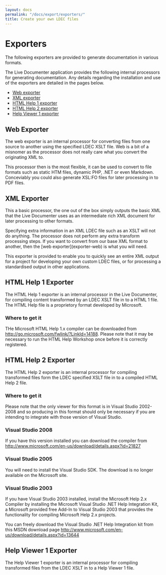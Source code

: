 ```yaml
---
layout: docs
permalink: "/docs/export/exporters/"
title: Create your own LDEC files
---
```


<h1>Exporters</h1>

<p>The following exporters are provided to generate documentation in various formats.</p>

<p>The Live Documenter application provides the following internal processors for generating documentation. Any details regarding the installation and use of the exporters are detailed in the pages below.</p>

<ul>
    <li><a href="#web">Web exporter</a></li>
    <li><a href="#xml">XML exporter</a></li>
    <li><a href="#htmlhelp1">HTML Help 1 exporter</a></li>
    <li><a href="#htmlhelp2">HTML Help 2 exporter</a></li>
    <li><a href="#helpviewer1">Help Viewer 1 exporter</a></li>
</ul>

<h2 id="web">Web Exporter</h2>
<p>The web exporter is an internal processor for converting files from one source to another using 
    the specified LDEC XSLT file. Web is a bit of a misnomer as the processor does not really care
     what you convert the originating XML to.</p>

<p>This processor then is the most flexible, it can be used to convert to file formats such as static
     HTM files, dynamic PHP, .NET or even Markdown. Conceviably you could also generate XSL:FO files
     for later processing in to PDF files.</p>

<h2 id="xml">XML Exporter</h2>
<p>This a basic processor, the one out of the box simply outputs the basic XML that the Live 
Documenter uses as an intermediate rich XML document for later processing to other formats.</p>

<p>Specifying extra information in an XML LDEC file such as an XSLT will not do anything. The 
processor does not perform any extra transform processing steps. If you want to convert from 
our base XML format to another, then the [web exporter](exporter-web) is what you will need.</p>

<p>This exporter is provided to enable you to quickly see an entire XML output for a project for
developing your own custom LDEC files, or for processing a standardised output in other applications.</p>

<h2 id="htmlhelp1">HTML Help 1 Exporter</h2>
<p>The HTML Help 1 exporter is an internal processor in the Live Documenter, for compiling content transformed by an LDEC XSLT file in to a HTML 1 file. The HTML Help file is a proprietory format developed by Microsoft.</p>

<h3>Where to get it</h3>
<p>THe Microsoft HTML Help 1.x compiler can be downloaded from <a href="http://go.microsoft.com/fwlink/?LinkId=14188">http://go.microsoft.com/fwlink/?LinkId=14188</a>. Please note that it may be necessary to run the HTML Help Workshop once before it is correctly registered.</p>

<h2 id="htmlhelp2">HTML Help 2 Exporter</h2>
<p>The HTML Help 2 exporter is an internal processor for compiling transformed files form the LDEC specified XSLT file in to a compiled HTML Help 2 file.</p>

<h3>Where to get it</h3>
<p>Please note that the only viewer for this format is in Visual Studio 2002-2008 and so producing in this format should only be necessary
    if you are intending to integrate with those version of Visual Studio.</p>

<h3>Visual Studio 2008</h3>
<p>If you have this version installed you can download the compiler from <a href="http://www.microsoft.com/en-us/download/details.aspx?id=21827">http://www.microsoft.com/en-us/download/details.aspx?id=21827</a></p>

<h3>Visual Studio 2005</h3>
<p>You will need to install the Visual Studio SDK. The download is no longer available on the Microsoft site.</p>

<h3>Visual Studio 2003</h3>
<p>If you have Visual Studio 2003 installed, install the Microsoft Help 2.x Compiler by installing the 
    Microsoft Visual Studio .NET Help Integration Kit, a Microsoft provided free Add-In to Visual Studio 
    2003 that provides the functionality for compiling Microsoft Help 2.x projects.</p>

<p>You can freely download the Visual Studio .NET Help Integration kit from this MSDN download page 
    <a href="http://www.microsoft.com/en-us/download/details.aspx?id=13644">http://www.microsoft.com/en-us/download/details.aspx?id=13644</a></p>

<h2 id="helpviewer1">Help Viewer 1 Exporter</h2>
<p>The Help Viewer 1 exporter is an internal processor for compiling transformed files from the LDEC XSLT in to a Help Viewer 1 file.</p>
